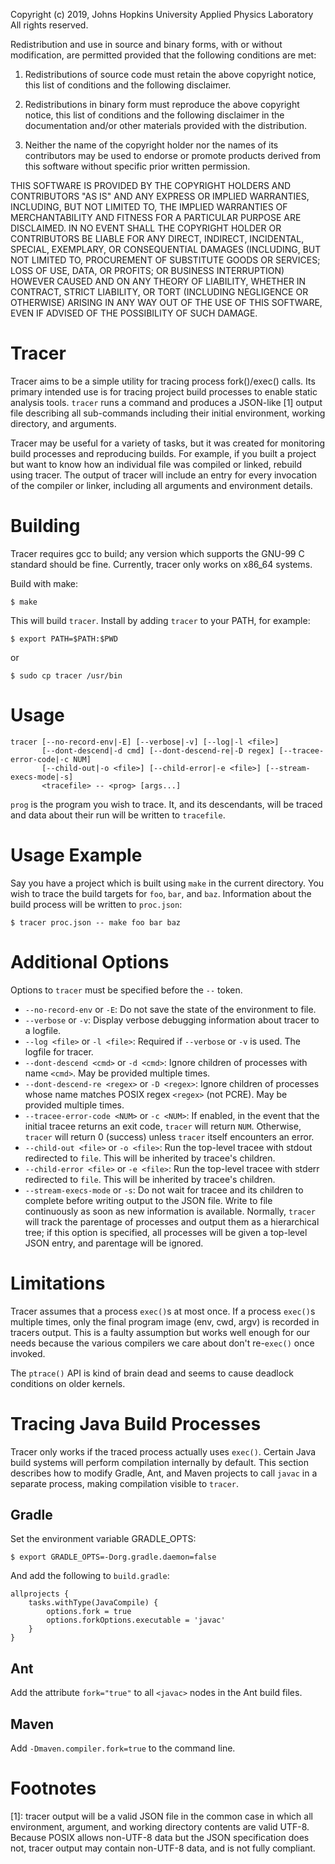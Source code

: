 Copyright (c) 2019, Johns Hopkins University Applied Physics Laboratory
All rights reserved.

Redistribution and use in source and binary forms, with or without
modification, are permitted provided that the following conditions are
met:

1. Redistributions of source code must retain the above copyright
notice, this list of conditions and the following disclaimer.

2. Redistributions in binary form must reproduce the above copyright
notice, this list of conditions and the following disclaimer in the
documentation and/or other materials provided with the distribution.

3. Neither the name of the copyright holder nor the names of its
contributors may be used to endorse or promote products derived from
this software without specific prior written permission.

THIS SOFTWARE IS PROVIDED BY THE COPYRIGHT HOLDERS AND CONTRIBUTORS
"AS IS" AND ANY EXPRESS OR IMPLIED WARRANTIES, INCLUDING, BUT NOT
LIMITED TO, THE IMPLIED WARRANTIES OF MERCHANTABILITY AND FITNESS FOR
A PARTICULAR PURPOSE ARE DISCLAIMED. IN NO EVENT SHALL THE COPYRIGHT
HOLDER OR CONTRIBUTORS BE LIABLE FOR ANY DIRECT, INDIRECT, INCIDENTAL,
SPECIAL, EXEMPLARY, OR CONSEQUENTIAL DAMAGES (INCLUDING, BUT NOT
LIMITED TO, PROCUREMENT OF SUBSTITUTE GOODS OR SERVICES; LOSS OF USE,
DATA, OR PROFITS; OR BUSINESS INTERRUPTION) HOWEVER CAUSED AND ON ANY
THEORY OF LIABILITY, WHETHER IN CONTRACT, STRICT LIABILITY, OR TORT
(INCLUDING NEGLIGENCE OR OTHERWISE) ARISING IN ANY WAY OUT OF THE USE
OF THIS SOFTWARE, EVEN IF ADVISED OF THE POSSIBILITY OF SUCH DAMAGE.

Tracer
======

Tracer aims to be a simple utility for tracing process fork()/exec()
calls. Its primary intended use is for tracing project build processes
to enable static analysis tools. `tracer` runs a command and produces a
JSON-like [1] output file describing all sub-commands including their initial
environment, working directory, and arguments.

Tracer may be useful for a variety of tasks, but it was created for
monitoring build processes and reproducing builds.  For example, if you
built a project but want to know how an individual file was compiled or
linked, rebuild using tracer.  The output of tracer will include an
entry for every invocation of the compiler or linker, including all
arguments and environment details.

Building
========

Tracer requires gcc to build; any version which supports the GNU-99 C
standard should be fine.  Currently, tracer only works on x86_64 systems.

Build with make:

```
$ make
```

This will build `tracer`. Install by adding `tracer` to your PATH, for example:

```
$ export PATH=$PATH:$PWD
```

or

```
$ sudo cp tracer /usr/bin
```

Usage
=====

```
tracer [--no-record-env|-E] [--verbose|-v] [--log|-l <file>]
       [--dont-descend|-d cmd] [--dont-descend-re|-D regex] [--tracee-error-code|-c NUM]
       [--child-out|-o <file>] [--child-error|-e <file>] [--stream-execs-mode|-s]
       <tracefile> -- <prog> [args...]
```

`prog` is the program you wish to trace.  It, and its descendants, will be traced and
data about their run will be written to `tracefile`.

Usage Example
===========

Say you have a project which is built using `make` in the current directory.  You wish to
trace the build targets for `foo`, `bar`, and `baz`.  Information about the build process
will be written to `proc.json`:

```
$ tracer proc.json -- make foo bar baz
```

Additional Options
==================

Options to `tracer` must be specified before the `--` token.

  * `--no-record-env` or `-E`: Do not save the state of the environment to file.
  * `--verbose` or `-v`: Display verbose debugging information about tracer to a logfile.
  * `--log <file>` or `-l <file>`: Required if `--verbose` or `-v` is used. The logfile
  for tracer.
  * `--dont-descend <cmd>` or `-d <cmd>`: Ignore children of processes with name `<cmd>`.
  May be provided multiple times.
  * `--dont-descend-re <regex>` or `-D <regex>`: Ignore children of processes whose name
  matches POSIX regex `<regex>` (not PCRE).  May be provided multiple times.
  * `--tracee-error-code <NUM>` or `-c <NUM>`: If enabled, in the event that the initial
  tracee returns an exit code, `tracer` will return `NUM`.  Otherwise, `tracer` will
  return 0 (success) unless `tracer` itself encounters an error.
  * `--child-out <file>` or `-o <file>`: Run the top-level tracee with stdout redirected to
  `file`.  This will be inherited by tracee's children.
  * `--child-error <file>` or `-e <file>`: Run the top-level tracee with stderr redirected
  to `file`.  This will be inherited by tracee's children.
  * `--stream-execs-mode` or `-s`: Do not wait for tracee and its children to complete
  before writing output to the JSON file.  Write to file continuously as soon as new
  information is available. Normally, `tracer` will track the parentage of processes
  and output them as a hierarchical tree; if this option is specified, all processes
  will be given a top-level JSON entry, and parentage will be ignored.

Limitations
===========

Tracer assumes that a process `exec()`s at most once. If a process
`exec()`s multiple times, only the final program image (env, cwd,
argv) is recorded in tracers output. This is a faulty assumption but
works well enough for our needs because the various compilers we care
about don't re-`exec()` once invoked.

The `ptrace()` API is kind of brain dead and seems to cause deadlock
conditions on older kernels.


Tracing Java Build Processes
============================

Tracer only works if the traced process actually uses `exec()`. Certain Java
build systems will perform compilation internally by default.  This section
describes how to modify Gradle, Ant, and Maven projects to call `javac` in
a separate process, making compilation visible to `tracer`.

Gradle
------

Set the environment variable GRADLE_OPTS:
```
$ export GRADLE_OPTS=-Dorg.gradle.daemon=false
```

And add the following to `build.gradle`:

```
allprojects {
    tasks.withType(JavaCompile) {
        options.fork = true
        options.forkOptions.executable = 'javac'
    }
}
```

Ant
---

Add the attribute `fork="true"` to all `<javac>` nodes in the Ant build files.

Maven
-----

Add `-Dmaven.compiler.fork=true` to the command line.


Footnotes
=========

[1]: tracer output will be a valid JSON file in the common case in which all environment,
argument, and working directory contents are valid UTF-8.  Because POSIX allows non-UTF-8
data but the JSON specification does not, tracer output may contain non-UTF-8 data, and
is not fully compliant.
